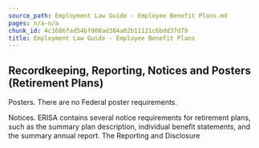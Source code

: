 ```yaml
---
source_path: Employment Law Guide - Employee Benefit Plans.md
pages: n/a-n/a
chunk_id: 4c1686fad54bf008ad384a02b11121c6bdd37d79
title: Employment Law Guide - Employee Benefit Plans
---
```

## Recordkeeping, Reporting, Notices and Posters (Retirement Plans)

Posters. There are no Federal poster requirements.

Notices. ERISA contains several notice requirements for retirement plans, such as the summary plan description, individual beneﬁt statements, and the summary annual report. The Reporting and Disclosure
